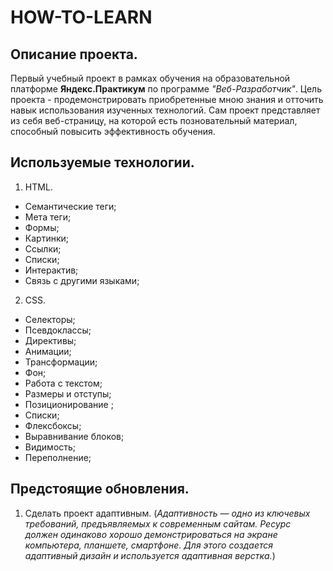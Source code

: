 # HOW-TO-LEARN

## Описание проекта.
Первый учебный проект в рамках обучения на образовательной платформе **Яндекс.Практикум** по программе *"Веб-Разработчик"*.
Цель проекта - продемонстрировать приобретенные мною знания и отточить навык использования изученных технологий. Сам проект представляет из себя веб-страницу, на которой есть позновательный материал, способный повысить эффективность обучения.

## Используемые технологии.
1. HTML.
* Семантические теги;
* Мета теги;
* Формы;
* Картинки;
* Ссылки;
* Списки;
* Интерактив;
* Связь с другими языками;

2. CSS.
* Селекторы;
* Псевдоклассы;
* Директивы;
* Анимации;
* Трансформации;
* Фон;
* Работа с текстом;
* Размеры и отступы;
* Позиционирование ;
* Списки;
* Флексбоксы;
* Выравнивание блоков;
* Видимость;
* Переполнение;

## Предстоящие обновления.
1. Сделать проект адаптивным. (*Адаптивность — одно из ключевых требований, предъявляемых к современным сайтам. Ресурс должен одинаково хорошо демонстрироваться на экране компьютера, планшете, смартфоне. Для этого создается адаптивный дизайн и используется адаптивная верстка.*)
